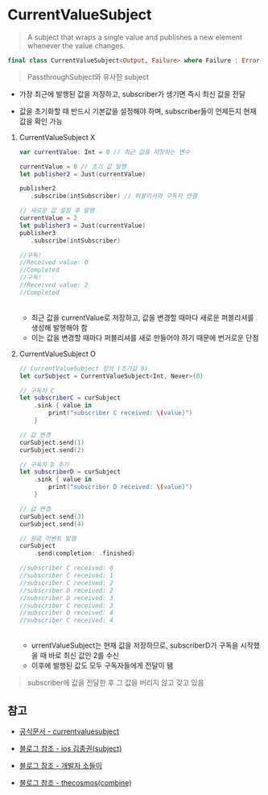 # CurrentValueSubject

> A subject that wraps a single value and publishes a new element whenever the value changes.

```swift
final class CurrentValueSubject<Output, Failure> where Failure : Error
```

> PassthroughSubject와 유사한 subject

- 가장 최근에 발행된 값을 저장하고, subscriber가 생기면 즉시 최신 값을 전달

- 값을 초기화할 때 반드시 기본값을 설정해야 하며, subscriber들이 언제든지 현재 값을 확인 가능

1. CurrentValueSubject X

   ```swift
   var currentValue: Int = 0 // 최근 값을 저장하는 변수

   currentValue = 0 // 초기 값 발행
   let publisher2 = Just(currentValue)

   publisher2
      .subscribe(intSubscriber) // 퍼블리셔와 구독자 연결

   // 새로운 값 설정 후 발행
   currentValue = 2
   let publisher3 = Just(currentValue)
   publisher3
      .subscribe(intSubscriber)

   //구독!
   //Received value: 0
   //Completed
   //구독!
   //Received value: 2
   //Completed
   ```

   <br/>

   - 최근 값을 currentValue로 저장하고, 값을 변경할 때마다 새로운 퍼블리셔를 생성해 발행해야 함
   - 이는 값을 변경할 때마다 퍼블리셔를 새로 만들어야 하기 때문에 번거로운 단점
     <br/>

2. CurrentValueSubject O

   ```swift
   // CurrentValueSubject 정의 (초기값 0)
   let curSubject = CurrentValueSubject<Int, Never>(0)

   // 구독자 C
   let subscriberC = curSubject
       .sink { value in
           print("subscriber C received: \(value)")
       }

   // 값 변경
   curSubject.send(1)
   curSubject.send(2)

   // 구독자 D 추가
   let subscriberD = curSubject
       .sink { value in
           print("subscriber D received: \(value)")
       }

   // 값 변경
   curSubject.send(3)
   curSubject.send(4)

   // 완료 이벤트 발행
   curSubject
       .send(completion: .finished)

   //subscriber C received: 0
   //subscriber C received: 1
   //subscriber C received: 2
   //subscriber D received: 2
   //subscriber D received: 3
   //subscriber C received: 3
   //subscriber D received: 4
   //subscriber C received: 4
   ```

   <br/>

   - urrentValueSubject는 현재 값을 저장하므로, subscriberD가 구독을 시작했을 때 바로 최신 값인 2를 수신
   - 이후에 발행된 값도 모두 구독자들에게 전달이 됌
     <br/>

> subscriber에 값을 전달한 후 그 값을 버리지 않고 갖고 있음

## 참고

- [공식문서 - currentvaluesubject](https://developer.apple.com/documentation/combine/currentvaluesubject)

- [블로그 참조 - ios 김종권(subject)](https://ios-development.tistory.com/1120)

- [블로그 참조 - 개발자 소들이](https://babbab2.tistory.com/)

- [블로그 참조 - thecosmos(combine)](https://thecosmos.tistory.com/30)
